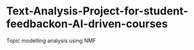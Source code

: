 # Text-Analysis-Project-for-student-feedbackon-AI-driven-courses
Topic modelling analysis using NMF
